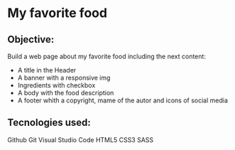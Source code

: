 # My favorite food

## Objective:
Build a web page about my favorite food including the next content:

- A title in the Header
- A banner with a responsive img
- Ingredients with checkbox
- A body with the food description
- A footer whith a copyright, mame of the autor and icons of social media

## Tecnologies used:
Github
Git
Visual Studio Code
HTML5
CSS3
SASS
